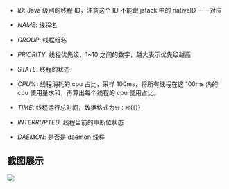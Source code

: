 - _ID_: Java 级别的线程 ID，注意这个 ID 不能跟 jstack 中的 nativeID 一一对应

- _NAME_: 线程名

- _GROUP_: 线程组名

- _PRIORITY_: 线程优先级，1~10 之间的数字，越大表示优先级越高

- _STATE_: 线程的状态

- _CPU%_: 线程消耗的 cpu 占比，采样 100ms，将所有线程在这 100ms 内的 cpu 使用量求和，再算出每个线程的 cpu 使用占比。

- _TIME_: 线程运行总时间，数据格式为`分：秒`{{}}

- _INTERRUPTED_: 线程当前的中断位状态

- _DAEMON_: 是否是 daemon 线程

## 截图展示

![](https://arthas.aliyun.com/doc/_images/dashboard.png)
